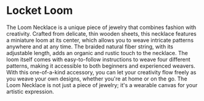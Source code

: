 # Locket Loom
<p>The Loom Necklace is a unique piece of jewelry that combines fashion with creativity. Crafted from delicate, thin wooden sheets, this necklace features a miniature loom at its center, which allows you to weave intricate patterns anywhere and at any time. The braided natural fiber string, with its adjustable length, adds an organic and rustic touch to the necklace. The loom itself comes with easy-to-follow instructions to weave four different patterns, making it accessible to both beginners and experienced weavers. With this one-of-a-kind accessory, you can let your creativity flow freely as you weave your own designs, whether you're at home or on the go. The Loom Necklace is not just a piece of jewelry; it's a wearable canvas for your artistic expression.</p>

